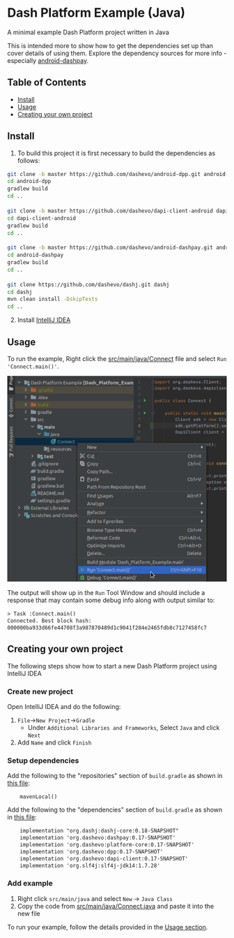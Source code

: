# Dash Platform Example (Java)

A minimal example Dash Platform project written in Java

This is intended more to show how to get the dependencies set up than cover
details of using them. Explore the dependency sources for more info - 
especially [android-dashpay](https://github.com/dashevo/android-dashpay).

## Table of Contents

- [Install](#install)
- [Usage](#usage)
- [Creating your own project](#creating-your-own-project)

## Install

1. To build this project it is first necessary to build the dependencies as follows:

```bash
git clone -b master https://github.com/dashevo/android-dpp.git android-dpp
cd android-dpp
gradlew build
cd ..

git clone -b master https://github.com/dashevo/dapi-client-android dapi-client-android
cd dapi-client-android
gradlew build
cd ..

git clone -b master https://github.com/dashevo/android-dashpay.git android-dashpay
cd android-dashpay
gradlew build
cd ..

git clone https://github.com/dashevo/dashj.git dashj
cd dashj
mvn clean install -DskipTests
cd ..
```

2. Install [IntelliJ IDEA](https://www.jetbrains.com/idea/)

## Usage 

To run the example, Right click the [src/main/java/Connect](./src/main/java/Connect.java)
file and select `Run 'Connect.main()'`. 

![Run example](./run.png)

The output will show up in the `Run` Tool Window
and should include a response that may contain some debug info along with output similar to:

```text
> Task :Connect.main()
Connected. Best block hash: 000000ba933d66fe44708f3a987870489d1c9041f284e2465fdb8c7127458fc7
```

## Creating your own project

The following steps show how to start a new Dash Platform project using IntelliJ IDEA

### Create new project

Open IntelliJ IDEA and do the following:

1. `File`->`New Project`->`Gradle`
    - Under `Additional Libraries and Frameworks`, Select `Java` and click `Next`
1. Add `Name` and click `Finish`

### Setup dependencies

Add the following to the "repositories" section of `build.gradle` as shown in [this file](./build.gradle#L9):

```text
    mavenLocal()
```

Add the following to the "dependencies" section of `build.gradle` as shown in [this file](./build.gradle#L17-L22):

```text
    implementation "org.dashj:dashj-core:0.18-SNAPSHOT"
    implementation 'org.dashevo:dashpay:0.17-SNAPSHOT'
    implementation 'org.dashevo:platform-core:0.17-SNAPSHOT'
    implementation 'org.dashevo:dpp:0.17-SNAPSHOT'
    implementation 'org.dashevo:dapi-client:0.17-SNAPSHOT'
    implementation 'org.slf4j:slf4j-jdk14:1.7.28'
```

### Add example

1. Right click `src/main/java` and select `New` -> `Java Class`
2. Copy the code from [src/main/java/Connect.java](./src/main/java/Connect.java) and paste it into the new file

To run your example, follow the details provided in the [Usage section](#usage).
